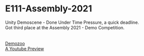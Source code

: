 # E111-Assembly-2021
Unity Demoscene - Done Under Time Pressure, a quick deadline.<br>
Got third place at the Assembly 2021 - Demo Competition.<br><br><br>
[Demozoo](https://demozoo.org/productions/302285/)<br>
[A Youtube Preview](https://www.youtube.com/watch?v=6mh5A3dQlz0)<br>
